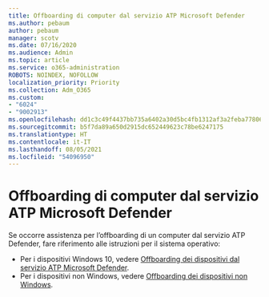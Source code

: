 ```yaml
---
title: Offboarding di computer dal servizio ATP Microsoft Defender
ms.author: pebaum
author: pebaum
manager: scotv
ms.date: 07/16/2020
ms.audience: Admin
ms.topic: article
ms.service: o365-administration
ROBOTS: NOINDEX, NOFOLLOW
localization_priority: Priority
ms.collection: Adm_O365
ms.custom:
- "6024"
- "9002913"
ms.openlocfilehash: dd1c3c49f4437bb735a6402a30d5bc4fb1312af3a2feba778062e5f7309a6cc2
ms.sourcegitcommit: b5f7da89a650d2915dc652449623c78be6247175
ms.translationtype: HT
ms.contentlocale: it-IT
ms.lasthandoff: 08/05/2021
ms.locfileid: "54096950"
---
```

# <a name="offboarding-machines-from-the-microsoft-defender-atp-service"></a>Offboarding di computer dal servizio ATP Microsoft Defender

Se occorre assistenza per l’offboarding di un computer dal servizio ATP Defender, fare riferimento alle istruzioni per il sistema operativo:  

- Per i dispositivi Windows 10, vedere [Offboarding dei dispositivi dal servizio ATP Microsoft Defender](/windows/security/threat-protection/microsoft-defender-atp/offboard-machines#offboard-windows-10-devices).
- Per i dispositivi non Windows, vedere [Offboarding dei dispositivi non Windows](/windows/security/threat-protection/microsoft-defender-atp/configure-endpoints-non-windows#offboard-non-windows-devices).